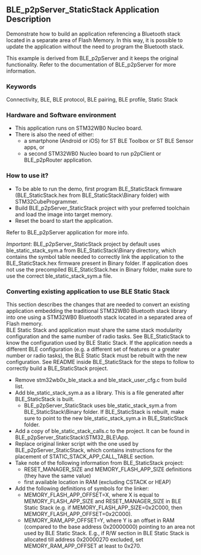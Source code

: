 ## __BLE_p2pServer_StaticStack Application Description__

Demonstrate how to build an application referencing a Bluetooth stack located in a separate area of Flash Memory. In this way, it is possible to update the application without the need to program the Bluetooth stack.

This example is derived from BLE_p2pServer and it keeps the original functionality. Refer to the documentation of BLE_p2pServer for more information.

### __Keywords__

Connectivity, BLE, BLE protocol, BLE pairing, BLE profile, Static Stack

### __Hardware and Software environment__

  - This application runs on STM32WB0 Nucleo board.
  - There is also the need of either:
    - a smartphone (Android or iOS) for ST BLE Toolbox or ST BLE Sensor apps, or
    - a second STM32WB0 Nucleo board to run p2pClient or BLE_p2pRouter application.
    
### __How to use it?__

- To be able to run the demo, first program BLE_StaticStack firmware (BLE_StaticStack.hex from BLE_StaticStack\\Binary folder) with STM32CubeProgrammer.
- Build BLE_p2pServer_StaticStack project with your preferred toolchain and load the image into target memory.
- Reset the board to start the application.

Refer to BLE_p2pServer application for more info.

_Important_: BLE_p2pServer_StaticStack project by default uses ble_static_stack_sym.a from BLE_StaticStack\\Binary directory, which contains the symbol table needed to correctly link the application to the BLE_StaticStack.hex firmware present in Binary folder. If application does not use the precompiled BLE_StaticStack.hex in Binary folder, make sure to use the correct ble_static_stack_sym.a file.

### __Converting existing application to use BLE Static Stack__

 This section describes the changes that are needed to convert an existing application embedding the traditional STM32WB0 Bluetooth stack library into one using a STM32WB0 Bluetooth stack located in a separated area of Flash memory.  
 BLE Static Stack and application must share the same stack modularity configuration and the same number of radio tasks. See BLE_StaticStack to know the configuration used by BLE Static Stack. If the application needs a different BLE configuration (e.g. a different set of features or a greater number or radio tasks), the BLE Static Stack must be rebuilt with the new configuration. See README inside BLE_StaticStack for the steps to follow to correctly build a BLE_StaticStack project.

- Remove stm32wb0x_ble_stack.a and ble_stack_user_cfg.c from build list.
- Add ble_static_stack_sym.a as a library. This is a file generated after BLE_StaticStack is built.
  - BLE_p2pServer_StaticStack uses ble_static_stack_sym.a from BLE_StaticStack\\Binary folder. If BLE_StaticStack is rebuilt, make sure to point to the new ble_static_stack_sym.a in BLE_StaticStack folder.
- Add a copy of ble_static_stack_calls.c to the project. It can be found in BLE_p2pServer_StaticStack\\STM32_BLE\\App.
- Replace original linker script with the one used by BLE_p2pServer_StaticStack, which contains instructions for the placement of STATIC_STACK_APP_CALL_TABLE section.
- Take note of the following information from BLE_StaticStack project:
  - RESET_MANAGER_SIZE and MEMORY_FLASH_APP_SIZE definitions (they have the same value)
  - first available location in RAM (excluding CSTACK or HEAP)
- Add the following definitions of symbols for the linker:
  - MEMORY_FLASH_APP_OFFSET=X, where X is equal to MEMORY_FLASH_APP_SIZE and RESET_MANAGER_SIZE in BLE Static Stack (e.g. if MEMORY_FLASH_APP_SIZE=0x2C000, then MEMORY_FLASH_APP_OFFSET=0x2C000).
  - MEMORY_RAM_APP_OFFSET=Y, where Y is an offset in RAM (compared to the base address 0x20000000) pointing to an area not used by BLE Static Stack. E.g., if R/W section in BLE Static Stack is allocated till address 0x20000270 excluded, set MEMORY_RAM_APP_OFFSET at least to 0x270.

